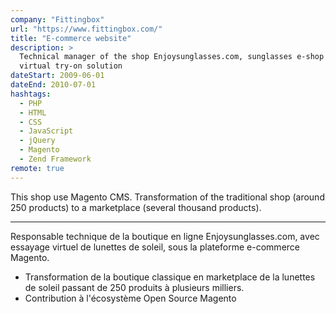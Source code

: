 ```yaml
---
company: "Fittingbox"
url: "https://www.fittingbox.com/"
title: "E-commerce website"
description: >
  Technical manager of the shop Enjoysunglasses.com, sunglasses e-shop with a
  virtual try-on solution
dateStart: 2009-06-01
dateEnd: 2010-07-01
hashtags:
  - PHP
  - HTML
  - CSS
  - JavaScript
  - jQuery
  - Magento
  - Zend Framework
remote: true
---
```


This shop use Magento CMS. Transformation of the traditional shop (around 250
products) to a marketplace (several thousand products).

---

Responsable technique de la boutique en ligne Enjoysunglasses.com, avec essayage
virtuel de lunettes de soleil, sous la plateforme e-commerce Magento.

- Transformation de la boutique classique en marketplace de la lunettes de
  soleil passant de 250 produits à plusieurs milliers.
- Contribution à l'écosystème Open Source Magento
